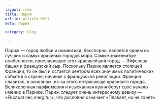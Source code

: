```yaml
---
layout: item
title: Париж
url-id: article-0011
meta: Париж

category: blog

---
```


Париж — город любви и романтики, бесспорно, является одним из лучших и самых красивых городов мира. Самые знаменитые особенности, прославившие этот красивейший город — Эйфелева башня и французский сыр. Поскольку Париж является столицей Франции, то он был и остается центром всех значимых политических событий в стране, начиная с французской революции. Франция славится, в основном, из-за этого потрясающе красивого города. Великолепная парфюмерия и изысканная кухня берут свое начало именно в Париже. Париж следует очень интересному девизу — «Fluctuat nec mergitur», что дословно означает «Плавает, но не тонет».